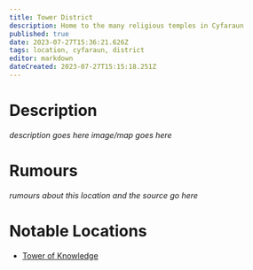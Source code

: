```yaml
---
title: Tower District
description: Home to the many religious temples in Cyfaraun
published: true
date: 2023-07-27T15:36:21.626Z
tags: location, cyfaraun, district
editor: markdown
dateCreated: 2023-07-27T15:15:18.251Z
---
```


# Description
*description goes here*
*image/map goes here*

# Rumours
*rumours about this location and the source go here*

# Notable Locations
- [Tower of Knowledge](/locations/cyfaraun/tower_district/tower_of_knowledge)